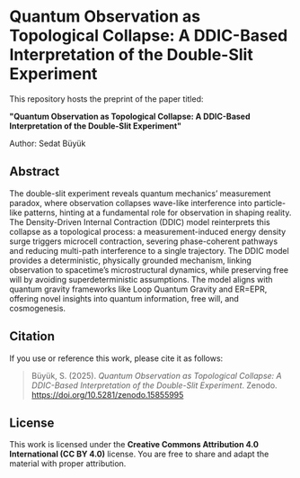 # Quantum Observation as Topological Collapse: A DDIC-Based Interpretation of the Double-Slit Experiment

This repository hosts the preprint of the paper titled:

**"Quantum Observation as Topological Collapse: A DDIC-Based Interpretation of the Double-Slit Experiment"**  

Author: Sedat Büyük  

## Abstract

The double-slit experiment reveals quantum mechanics’ measurement paradox, where observation collapses wave-like interference into particle-like patterns, hinting at a fundamental role for observation in shaping reality. The Density-Driven Internal Contraction (DDIC) model reinterprets this collapse as a topological process: a measurement-induced energy density surge triggers microcell contraction, severing phase-coherent pathways and reducing multi-path interference to a single trajectory. The DDIC model provides a deterministic, physically grounded mechanism, linking observation to spacetime’s microstructural dynamics, while preserving free will by avoiding superdeterministic assumptions. The model aligns with quantum gravity frameworks like Loop Quantum Gravity and ER=EPR, offering novel insights into quantum information, free will, and cosmogenesis.

## Citation

If you use or reference this work, please cite it as follows:

> Büyük, S. (2025). *Quantum Observation as Topological Collapse: A DDIC-Based Interpretation of the Double-Slit Experiment*. Zenodo. https://doi.org/10.5281/zenodo.15855995

## License

This work is licensed under the **Creative Commons Attribution 4.0 International (CC BY 4.0)** license. You are free to share and adapt the material with proper attribution.
